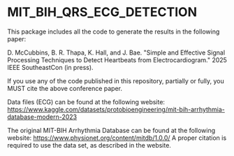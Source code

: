 # MIT_BIH_QRS_ECG_DETECTION

This package includes all the code to generate the results in the following paper:

D. McCubbins, B. R. Thapa, K. Hall, and J. Bae. "Simple and Effective Signal Processing Techniques to Detect Heartbeats from Electrocardiogram." 2025 IEEE SoutheastCon (in press).

If you use any of the code published in this repository, partially or fully, you MUST cite the above conference paper.

Data files (ECG) can be found at the following website:
https://www.kaggle.com/datasets/protobioengineering/mit-bih-arrhythmia-database-modern-2023 

The original MIT-BIH Arrhythmia Database can be found at the following website: 
https://www.physionet.org/content/mitdb/1.0.0/
A proper citation is required to use the data set, as described in the website.
